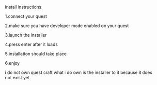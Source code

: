 install instructions:

1.connect your quest

2.make sure you have developer mode enabled on your quest

3.launch the installer

4.press enter after it loads

5.installation should take place

6.enjoy


i do not own quest craft
what i do own is the installer to it because it does not exist yet
